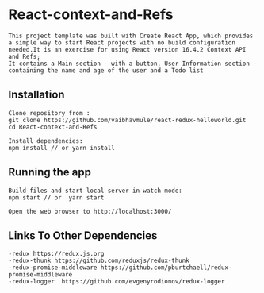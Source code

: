 # React-context-and-Refs
    This project template was built with Create React App, which provides a simple way to start React projects with no build configuration needed.It is an exercise for using React version 16.4.2 Context API and Refs;
    It contains a Main section - with a button, User Information section - containing the name and age of the user and a Todo list

## Installation
    Clone repository from :
    git clone https://github.com/vaibhavmule/react-redux-helloworld.git
    cd React-context-and-Refs

    Install dependencies:
    npm install // or yarn install

## Running the app
    Build files and start local server in watch mode:
    npm start // or  yarn start

    Open the web browser to http://localhost:3000/

## Links To Other Dependencies
    -redux https://redux.js.org
    -redux-thunk https://github.com/reduxjs/redux-thunk 
    -redux-promise-middleware https://github.com/pburtchaell/redux-promise-middleware
    -redux-logger  https://github.com/evgenyrodionov/redux-logger
